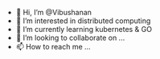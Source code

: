 - 👋 Hi, I’m @Vibushanan
- 👀 I’m interested in distributed computing
- 🌱 I’m currently learning kubernetes & GO
- 💞️ I’m looking to collaborate on ...
- 📫 How to reach me ...

<!---
Vibushanan/Vibushanan is a ✨ special ✨ repository because its `README.md` (this file) appears on your GitHub profile.
You can click the Preview link to take a look at your changes.
--->
